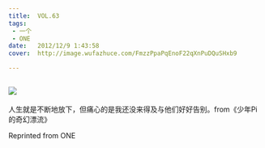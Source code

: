 ```yaml
---
title:	VOL.63
tags:
 - 一个
 - ONE
date:	2012/12/9 1:43:58
cover:	http://image.wufazhuce.com/FmzzPpaPqEnoF22qXnPuDQuSHxb9

---
```

![](http://image.wufazhuce.com/FmzzPpaPqEnoF22qXnPuDQuSHxb9)
---

人生就是不断地放下，但痛心的是我还没来得及与他们好好告别。from《少年Pi的奇幻漂流》
 
Reprinted from ONE
